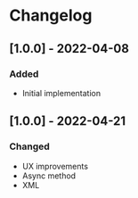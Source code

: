 # Changelog

## [1.0.0] - 2022-04-08
### Added
- Initial implementation

## [1.0.0] - 2022-04-21
### Changed
- UX improvements
- Async method
- XML